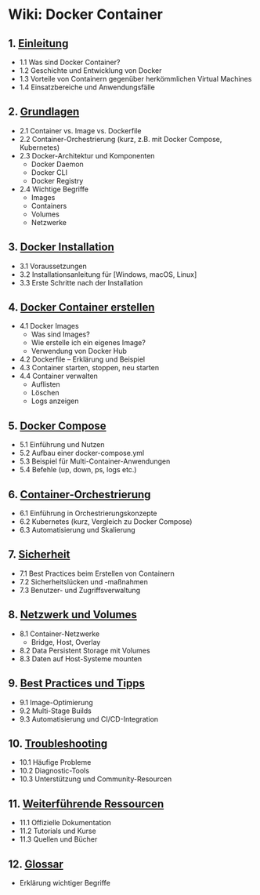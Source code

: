 # Wiki: Docker Container

## 1. [Einleitung](Einleitung.md)
- 1.1 Was sind Docker Container?
- 1.2 Geschichte und Entwicklung von Docker
- 1.3 Vorteile von Containern gegenüber herkömmlichen Virtual Machines
- 1.4 Einsatzbereiche und Anwendungsfälle

## 2. [Grundlagen](Grundlagen.md)
- 2.1 Container vs. Image vs. Dockerfile
- 2.2 Container-Orchestrierung (kurz, z.B. mit Docker Compose, Kubernetes)
- 2.3 Docker-Architektur und Komponenten
  - Docker Daemon
  - Docker CLI
  - Docker Registry
- 2.4 Wichtige Begriffe
  - Images
  - Containers
  - Volumes
  - Netzwerke

## 3. [Docker Installation](Docker-Installation.md)
- 3.1 Voraussetzungen
- 3.2 Installationsanleitung für [Windows, macOS, Linux]
- 3.3 Erste Schritte nach der Installation

## 4. [Docker Container erstellen](Docker-Container-erstellen.md)
- 4.1 Docker Images
  - Was sind Images?
  - Wie erstelle ich ein eigenes Image?
  - Verwendung von Docker Hub
- 4.2 Dockerfile – Erklärung und Beispiel
- 4.3 Container starten, stoppen, neu starten
- 4.4 Container verwalten
  - Auflisten
  - Löschen
  - Logs anzeigen

## 5. [Docker Compose](Docker-Compose.md)
- 5.1 Einführung und Nutzen
- 5.2 Aufbau einer docker-compose.yml
- 5.3 Beispiel für Multi-Container-Anwendungen
- 5.4 Befehle (up, down, ps, logs etc.)

## 6. [Container-Orchestrierung](Container-Orchestrierung.md)
- 6.1 Einführung in Orchestrierungskonzepte
- 6.2 Kubernetes (kurz, Vergleich zu Docker Compose)
- 6.3 Automatisierung und Skalierung

## 7. [Sicherheit](Sicherheit.md)
- 7.1 Best Practices beim Erstellen von Containern
- 7.2 Sicherheitslücken und -maßnahmen
- 7.3 Benutzer- und Zugriffsverwaltung

## 8. [Netzwerk und Volumes](Netzwerk-und-Volumes.md)
- 8.1 Container-Netzwerke
  - Bridge, Host, Overlay
- 8.2 Data Persistent Storage mit Volumes
- 8.3 Daten auf Host-Systeme mounten

## 9. [Best Practices und Tipps](Best-Practices-und-Tips.md)
- 9.1 Image-Optimierung
- 9.2 Multi-Stage Builds
- 9.3 Automatisierung und CI/CD-Integration

## 10. [Troubleshooting](Troubleshooting.md)
- 10.1 Häufige Probleme
- 10.2 Diagnostic-Tools
- 10.3 Unterstützung und Community-Resourcen

## 11. [Weiterführende Ressourcen](Weiterführende-Ressourcen.md)
- 11.1 Offizielle Dokumentation
- 11.2 Tutorials und Kurse
- 11.3 Quellen und Bücher

## 12. [Glossar](Glossar.md)
- Erklärung wichtiger Begriffe